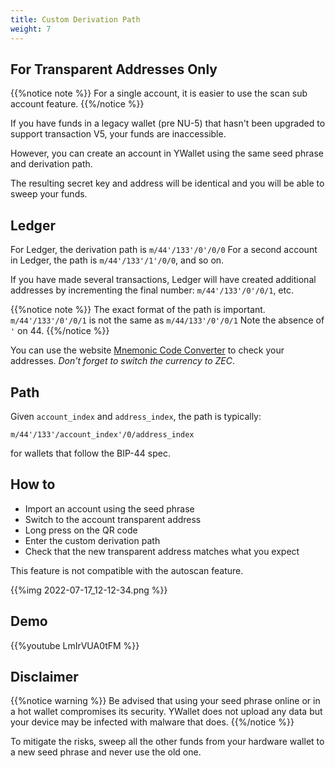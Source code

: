 ```yaml
---
title: Custom Derivation Path
weight: 7
---
```


## For Transparent Addresses Only

{{%notice note %}}
For a single account, it is easier to use the
scan sub account feature. 
{{%/notice %}}

If you have funds in a legacy wallet (pre NU-5)
that hasn't been upgraded to support transaction V5,
your funds are inaccessible.

However, you can create an account in YWallet using
the same seed phrase and derivation path.

The resulting secret key and address will be identical
and you will be able to sweep your funds.

## Ledger

For Ledger, the derivation path is `m/44'/133'/0'/0/0`
For a second account in Ledger, the path is `m/44'/133'/1'/0/0`,
and so on.

If you have made several transactions, Ledger will have
created additional addresses by incrementing the final number:
`m/44'/133'/0'/0/1`, etc.

{{%notice note %}}
The exact format of the path is important. 
`m/44'/133'/0'/0/1` is not the same as `m/44/133'/0'/0/1`
Note the absence of `'` on 44.
{{%/notice %}}

You can use the website [Mnemonic Code Converter](https://iancoleman.io/bip39/) to check your addresses. *Don't forget to switch the currency to ZEC*.

## Path

Given `account_index` and `address_index`,
the path is typically:

`m/44'/133'/account_index'/0/address_index`

for wallets that follow the BIP-44 spec.

## How to

- Import an account using the seed phrase
- Switch to the account transparent address
- Long press on the QR code
- Enter the custom derivation path
- Check that the new transparent address matches what you expect

This feature is not compatible with the autoscan feature.

{{%img 2022-07-17_12-12-34.png %}}

## Demo

{{%youtube LmIrVUA0tFM %}}

## Disclaimer

{{%notice warning %}}
Be advised that using your seed phrase online or in a hot
wallet compromises its security.
YWallet does not upload any data but your device may
be infected with malware that does. 
{{%/notice %}}

To mitigate the risks, sweep all the other funds from your hardware wallet to a new seed phrase and never use the old one.

<link href="/youtube.css" rel=stylesheet integrity>
<script src="/youtube.js"></script>

